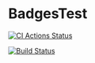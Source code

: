 # BadgesTest

[![CI Actions Status](https://github.com/pedrogregorio99/BadgesTest/workflows/CI/badge.svg)](https://github.com/pedrogregorio99/BadgesTest/actions)

[![Build Status](http://10.254.3.149:8080/view/pluma-qa-projects/job/project-p/badge/icon)](http://10.254.3.149:8080/view/pluma-qa-projects/job/project-p/)
